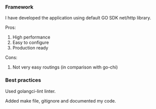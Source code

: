 ### Framework

I have developed the application using default GO SDK net/http library. 

Pros:

1. High performance 
2. Easy to configure 
3. Production ready 

Cons:

1. Not very easy routings (in comparison with go-chi)

### Best practices

Used golangci-lint linter.

Added make file, gitignore and documented my code.
